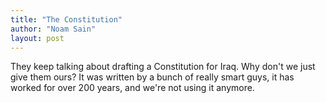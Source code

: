 ```yaml
---
title: "The Constitution"
author: "Noam Sain"
layout: post
---
```


They keep talking about drafting a Constitution for Iraq. Why don't we just give them ours? It was written by a bunch of really smart guys, it has worked for over 200 years, and we're not using it anymore.
